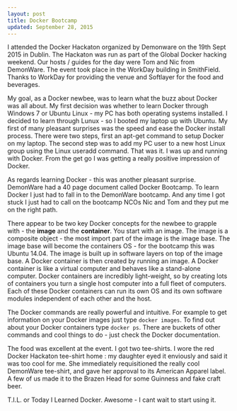 ```yaml
---
layout: post
title: Docker Bootcamp
updated: September 28, 2015
---
```

I attended the Docker Hackaton organized by Demonware on the 19th Sept 2015 in Dublin.  The Hackaton was run as part of the Global Docker hacking weekend.  Our hosts / guides for the day were Tom and Nic from DemonWare.  The event took place in the WorkDay building in SmithField.  Thanks to WorkDay for providing the venue and Softlayer for the food and beverages.

My goal, as a Docker newbee,  was to learn what the buzz about Docker was all about.  My first decision was whether to learn Docker through Windows 7 or Ubuntu Linux - my PC has both operating systems installed.  I decided to learn through Lunux - so I booted my laptop up with Ubuntu.  My first of many pleasant surprises was the speed and ease the Docker install process.  There were two steps, first an apt-get command to setup Docker on my laptop.  The second step was to add my PC user to a new host Linux group using the Linux useradd command.  That was it.  I was up and running with Docker. From the get go I was getting a really positive impression of Docker.

As regards learning Docker - this was another pleasant surprise.  DemonWare had a 40 page document called Docker Bootcamp.  To learn Docker I just had to fall in to the DemonWare bootcamp.  And any time I got stuck I just had to call on the bootcamp NCOs Nic and Tom and they put me on the right path.

There appear to be two key Docker concepts for the newbee to grapple with - the **image** and the **container**.  You start with an image.  The image is a composite object - the most import part of the image is the image base.  The image base will become the containers OS - for the bootcamp this was Ubuntu 14.04.  The image is built up in software layers on top of the image base.  A Docker container is then created by running an image. A Docker container is like a virtual computer and behaves like a stand-alone computer.  Docker containers are incredibly light-weight, so by creating lots of containers you turn a single host computer into a full fleet of computers. Each of these Docker containers can run its own OS and its own software modules independent of each other and the host.

The Docker commands are really powerful and intuitive.  For example to get information on your Docker images just type `docker images`.  To find out about your Docker containers type `docker ps`.  There are buckets of other commands and cool things to do - just check the Docker documentation.

The food was excellent at the event.  I got two tee-shirts.  I wore the red Docker Hackaton tee-shirt home : my daughter eyed it enviously and said it was too cool for me.  She immediately requisitioned the really cool DemonWare tee-shirt, and gave her approval to its American Apparel label.  A few of us made it to the Brazen Head for some Guinness and fake craft beer.  

T.I.L. or Today I Learned Docker.  Awesome - I cant wait to start using it.   
